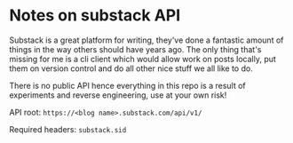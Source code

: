 # Notes on substack API

Substack is a great platform for writing, they've done a fantastic amount of things in the way others should have years ago. The only thing that's missing for me is a cli client which would allow work on posts locally, put them on version control and do all other nice stuff we all like to do.

There is no public API hence everything in this repo is a result of experiments and reverse engineering, use at your own risk!

API root: `https://<blog name>.substack.com/api/v1/`

Required headers: `substack.sid`
